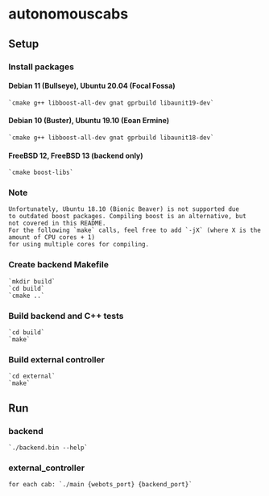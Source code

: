 # autonomouscabs
## Setup
### Install packages
#### Debian 11 (Bullseye), Ubuntu 20.04 (Focal Fossa)
    `cmake g++ libboost-all-dev gnat gprbuild libaunit19-dev`
#### Debian 10 (Buster), Ubuntu 19.10 (Eoan Ermine)
    `cmake g++ libboost-all-dev gnat gprbuild libaunit18-dev`
#### FreeBSD 12, FreeBSD 13 (backend only)
    `cmake boost-libs`
### Note
    Unfortunately, Ubuntu 18.10 (Bionic Beaver) is not supported due
    to outdated boost packages. Compiling boost is an alternative, but
    not covered in this README.
    For the following `make` calls, feel free to add `-jX` (where X is the amount of CPU cores + 1)
    for using multiple cores for compiling.
### Create backend Makefile
    `mkdir build`
    `cd build`
    `cmake ..`
### Build backend and C++ tests
    `cd build`
    `make`
### Build external controller
    `cd external`
    `make`
## Run
### backend
    `./backend.bin --help`
### external_controller
    for each cab: `./main {webots_port} {backend_port}`

